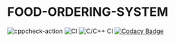 # FOOD-ORDERING-SYSTEM
![cppcheck-action](https://github.com/99002757/FOOD-ORDERING-SYSTEM/workflows/cppcheck-action/badge.svg)
![CI](https://github.com/99002757/FOOD-ORDERING-SYSTEM/workflows/CI/badge.svg)
![C/C++ CI](https://github.com/99002757/FOOD-ORDERING-SYSTEM/workflows/C/C++%20CI/badge.svg)
[![Codacy Badge](https://app.codacy.com/project/badge/Grade/94b7c8dc02c24f5e8ea3c7df596751a0)](https://www.codacy.com/gh/99002757/FOOD-ORDERING-SYSTEM/dashboard?utm_source=github.com&amp;utm_medium=referral&amp;utm_content=99002757/FOOD-ORDERING-SYSTEM&amp;utm_campaign=Badge_Grade)
